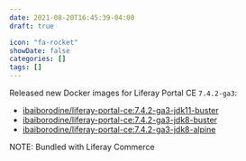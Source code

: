 ```yaml
---
date: 2021-08-20T16:45:39-04:00
draft: true

icon: "fa-rocket"
showDate: false
categories: []
tags: []
---
```


Released new Docker images for Liferay Portal CE `7.4.2-ga3`:
- [ibaiborodine/liferay-portal-ce:7.4.2-ga3-jdk11-buster](https://hub.docker.com/layers/ibaiborodine/liferay-portal-ce/7.4.2-ga3-jdk11-buster/images/sha256-e48158e9fb97973b247c9b70dd4765cca2e3d23560eae103946f6e75602300d8?context=repo)
- [ibaiborodine/liferay-portal-ce:7.4.2-ga3-jdk8-buster](https://hub.docker.com/layers/ibaiborodine/liferay-portal-ce/7.4.2-ga3-jdk8-buster/images/sha256-b6d71ca9c9769b0649c51ac352d0eb0535990984ac955205b9ed26c925ce0a39?context=repo)
- [ibaiborodine/liferay-portal-ce:7.4.2-ga3-jdk8-alpine](https://hub.docker.com/layers/ibaiborodine/liferay-portal-ce/7.4.2-ga3-jdk8-alpine/images/sha256-e69a1c3a3e0a0ff3c53d06b9d6755540e4b9d8f7a6952dfb20bc29c6468411b9?context=repo)

NOTE: Bundled with Liferay Commerce

